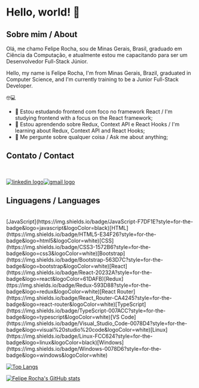 # Hello, world! 👋

## Sobre mim / About

Olá, me chamo Felipe Rocha, sou de Minas Gerais, Brasil, graduado em Ciência da Computação, e atualmente estou me capacitando para ser um Desenvolvedor Full-Stack Júnior.

Hello, my name is Felipe Rocha, I'm from Minas Gerais, Brazil, graduated in Computer Science, and I'm currently training to be a Junior Full-Stack Developer.

:nerd_face::computer:

- 🔭 Estou estudando frontend com foco no framework React / I'm studying frontend with a focus on the React framework;
- 🌱 Estou aprendendo sobre Redux, Context API e React Hooks / I'm learning about Redux, Context API and React Hooks;
- 💬 Me pergunte sobre qualquer coisa / Ask me about anything;

## Contato / Contact

<br/>

<a href="https://www.linkedin.com/in/felipe-silva-rocha/">![linkedin logo](https://img.shields.io/badge/LinkedIn-0077B5?style=for-the-badge&logo=linkedin&logoColor=white)</a><a href="mailto: felipe.sr27@gmail.com"><img src="https://img.shields.io/badge/Gmail-D14836?style=for-the-badge&logo=gmail&logoColor=white" alt="gmail logo"/></a>

## Linguagens / Languages

<br/>
[JavaScript](https://img.shields.io/badge/JavaScript-F7DF1E?style=for-the-badge&logo=javascript&logoColor=black)[HTML](https://img.shields.io/badge/HTML5-E34F26?style=for-the-badge&logo=html5&logoColor=white)[CSS](https://img.shields.io/badge/CSS3-1572B6?style=for-the-badge&logo=css3&logoColor=white)[Bootstrap](https://img.shields.io/badge/Bootstrap-563D7C?style=for-the-badge&logo=bootstrap&logoColor=white)[React](https://img.shields.io/badge/React-20232A?style=for-the-badge&logo=react&logoColor=61DAFB)[Redux](ttps://img.shields.io/badge/Redux-593D88?style=for-the-badge&logo=redux&logoColor=white)[React Router](https://img.shields.io/badge/React_Router-CA4245?style=for-the-badge&logo=react-router&logoColor=white)[TypeScript](https://img.shields.io/badge/TypeScript-007ACC?style=for-the-badge&logo=typescript&logoColor=white)[VS Code](https://img.shields.io/badge/Visual_Studio_Code-0078D4?style=for-the-badge&logo=visual%20studio%20code&logoColor=white)[Linux](https://img.shields.io/badge/Linux-FCC624?style=for-the-badge&logo=linux&logoColor=black)[Windows](https://img.shields.io/badge/Windows-0078D6?style=for-the-badge&logo=windows&logoColor=white)
<br/>

[![Top Langs](https://github-readme-stats.vercel.app/api/top-langs/?username=feliperocha-dev&layout=compact&theme=tokyonight)](https://github.com/anuraghazra/github-readme-stats)

[![Felipe Rocha's GitHub stats](https://github-readme-stats.vercel.app/api?username=feliperocha-dev&theme=tokyonight)](https://github.com/anuraghazra/github-readme-stats)



